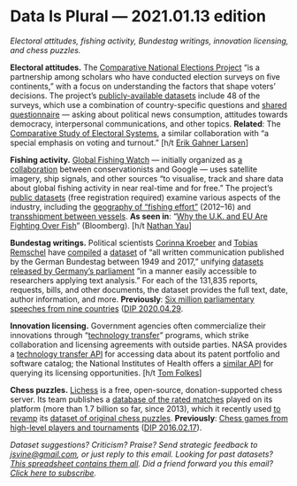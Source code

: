Data Is Plural — 2021.01.13 edition
===================================

*Electoral attitudes, fishing activity, Bundestag writings, innovation licensing, and chess puzzles.*


__Electoral attitudes.__ The [Comparative National Elections Project](https://u.osu.edu/cnep/) “is a partnership among scholars who have conducted election surveys on five continents,” with a focus on understanding the factors that shape voters’ decisions. The project’s [publicly-available datasets](https://u.osu.edu/cnep/surveys/surveys-through-2012/) include 48 of the surveys, which use a combination of country-specific questions and [shared questionnaire](https://u.osu.edu/cnep/common-core-questionnaire/) — asking about political news consumption, attitudes towards democracy, interpersonal communications, and other topics. __Related__: The [Comparative Study of Electoral Systems](https://cses.org/), a similar collaboration with “a special emphasis on voting and turnout.” [h/t [Erik Gahner Larsen](https://github.com/erikgahner/PolData/commit/26ff4d1932024d71b29a1195597d5e5a64367cca)]


__Fishing activity.__ [Global Fishing Watch](https://globalfishingwatch.org/) — initially organized as [a collaboration](https://globalfishingwatch.org/about-us/) between conservationists and Google — uses satellite imagery, ship signals, and other sources “to visualise, track and share data about global fishing activity in near real-time and for free.” The project’s [public datasets](https://globalfishingwatch.org/datasets-and-code/) (free registration required) examine various aspects of the industry, including the [geography of “fishing effort”](https://globalfishingwatch.org/datasets-and-code/fishing-effort/) (2012–16) and [transshipment between vessels](https://globalfishingwatch.org/transshipment-success/report-first-global-view-transshipment-sea/). __As seen in__: “[Why the U.K. and EU Are Fighting Over Fish](https://www.bloomberg.com/graphics/2020-brexit-eu-fisheries/)” (Bloomberg). [h/t [Nathan Yau](https://flowingdata.com/2020/12/21/who-catches-the-most-fish/)]


__Bundestag writings.__ Political scientists [Corinna Kroeber](https://corinna-kroeber.jimdofree.com/) and [Tobias Remschel](https://twitter.com/tremsch) have [compiled](https://www.cambridge.org/core/journals/government-and-opposition/article/every-single-word-a-new-data-set-including-all-parliamentary-materials-published-in-germany/34D424C406687F7446C6F32980A4FE84) a [dataset](https://dataverse.harvard.edu/dataset.xhtml?persistentId=doi:10.7910/DVN/7EJ1KI) of “all written communication published by the German Bundestag between 1949 and 2017,” unifying [datasets released by Germany’s parliament](https://www.bundestag.de/services/opendata) “in a manner easily accessible to researchers applying text analysis.” For each of the 131,835 reports, requests, bills, and other documents, the dataset provides the full text, date, author information, and more. __Previously__: [Six million parliamentary speeches from nine countries](https://dataverse.harvard.edu/dataset.xhtml?persistentId=doi:10.7910/DVN/L4OAKN) ([DIP 2020.04.29](https://www.data-is-plural.com/archive/2020-04-29-edition).


__Innovation licensing.__ Government agencies often commercialize their innovations through “[technology transfer](https://federallabs.org/learning-center/what-is-t2)” programs, which strike collaboration and licensing agreements with outside parties. NASA provides a [technology transfer API](https://technology.nasa.gov/api/) for accessing data about its patent portfolio and software catalog; the National Institutes of Health offers a [similar API](https://www.ott.nih.gov/nih-ott-api) for querying its licensing opportunities. [h/t [Tom Folkes](https://alexlib.info/)]


__Chess puzzles.__ [Lichess](https://lichess.org/about) is a free, open-source, donation-supported chess server. Its team publishes a [database of the rated matches](https://database.lichess.org/) played on its platform (more than 1.7 billion so far, since 2013), which it recently used [to revamp](https://lichess.org/blog/X-S6gRUAAGjNX4ki/new-puzzles-are-here) its [dataset of original chess puzzles](https://database.lichess.org/#puzzles). __Previously__: [Chess games from high-level players and tournaments](http://www.pgnmentor.com/files.html) ([DIP 2016.02.17](https://www.data-is-plural.com/archive/2016-02-17-edition)).


*Dataset suggestions? Criticism? Praise? Send strategic feedback to jsvine@gmail.com, or just reply to this email. Looking for past datasets? [This spreadsheet contains them all](https://docs.google.com/spreadsheets/d/1wZhPLMCHKJvwOkP4juclhjFgqIY8fQFMemwKL2c64vk). Did a friend forward you this email? [Click here to subscribe](https://tinyletter.com/data-is-plural).*
